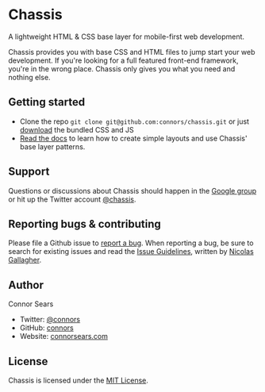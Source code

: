 # Chassis

A lightweight HTML & CSS base layer for mobile-first web development.

Chassis provides you with base CSS and HTML files to jump start your web development. If you're looking for a full featured front-end framework, you're in the wrong place. Chassis only gives you what you need and nothing else.

## Getting started

- Clone the repo `git clone git@github.com:connors/chassis.git` or just [download](http://connors.github.com/chassis/chassis.zip) the bundled CSS and JS
- [Read the docs](http://connors.github.com/chassis) to learn how to create simple layouts and use Chassis' base layer patterns.

## Support

Questions or discussions about Chassis should happen in the [Google group](https://groups.google.com/forum/#!forum/chassis-support) or hit up the Twitter account [@chassis](http://www.twitter.com/chassis).



## Reporting bugs & contributing

Please file a Github issue to [report a bug](http://github.com/connors/chassis/issues). When reporting a bug, be sure to search for existing issues and read the [Issue Guidelines](https://github.com/necolas/issue-guidelines), written by [Nicolas Gallagher](https://github.com/necolas/).

## Author

Connor Sears

- Twitter: [@connors](http://twitter.com/connors)
- GitHub: [connors](http://github.com/connors)
- Website: [connorsears.com](http://connorsears.com)


## License

Chassis is licensed under the [MIT License](http://opensource.org/licenses/MIT).